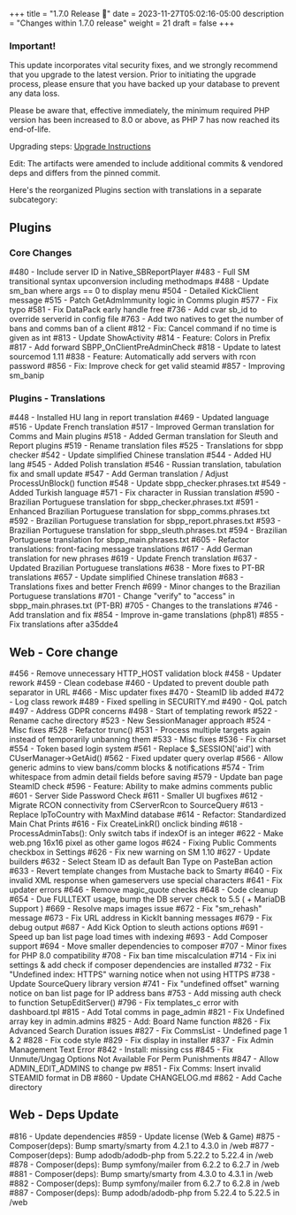 +++
title = "1.7.0 Release 🔖"
date = 2023-11-27T05:02:16-05:00
description = "Changes within 1.7.0 release"
weight = 21
draft = false
+++

### Important!
This update incorporates vital security fixes, and we strongly recommend that you upgrade to the latest version. Prior to initiating the upgrade process, please ensure that you have backed up your database to prevent any data loss.

Please be aware that, effective immediately, the minimum required PHP version has been increased to 8.0 or above, as PHP 7 has now reached its end-of-life.

Upgrading steps: [Upgrade Instructions](https://github.com/sbpp/sourcebans-pp#php-81-major-changes)

Edit: The artifacts were amended to include additional commits & vendored deps and differs from the pinned commit.

Here's the reorganized Plugins section with translations in a separate subcategory:

## Plugins

### Core Changes
#480 - Include server ID in Native_SBReportPlayer
#483 - Full SM transitional syntax upconversion including methodmaps
#488 - Update sm_ban where args == 0 to display menu
#504 - Detailed KickClient message
#515 - Patch GetAdmImmunity logic in Comms plugin
#577 - Fix typo
#581 - Fix DataPack early handle free
#736 - Add cvar sb_id to override serverid in config file
#763 - Add two natives to get the number of bans and comms ban of a client
#812 - Fix: Cancel command if no time is given as int
#813 - Update ShowActivity
#814 - Feature: Colors in Prefix
#817 - Add forward SBPP_OnClientPreAdminCheck
#818 - Update to latest sourcemod 1.11
#838 - Feature: Automatically add servers with rcon password
#856 - Fix: Improve check for get valid steamid
#857 - Improving sm_banip

### Plugins - Translations
#448 - Installed HU lang in report translation
#469 - Updated language
#516 - Update French translation
#517 - Improved German translation for Comms and Main plugins
#518 - Added German translation for Sleuth and Report plugins
#519 - Rename translation files
#525 - Translations for sbpp checker
#542 - Update simplified Chinese translation
#544 - Added HU lang
#545 - Added Polish translation
#546 - Russian translation, tabulation fix and small update
#547 - Add German translation / Adjust ProcessUnBlock() function
#548 - Update sbpp_checker.phrases.txt
#549 - Added Turkish language
#571 - Fix character in Russian translation
#590 - Brazilian Portuguese translation for sbpp_checker.phrases.txt
#591 - Enhanced Brazilian Portuguese translation for sbpp_comms.phrases.txt
#592 - Brazilian Portuguese translation for sbpp_report.phrases.txt
#593 - Brazilian Portuguese translation for sbpp_sleuth.phrases.txt
#594 - Brazilian Portuguese translation for sbpp_main.phrases.txt
#605 - Refactor translations: front-facing message translations
#617 - Add German translation for new phrases
#619 - Update French translation
#637 - Updated Brazilian Portuguese translations
#638 - More fixes to PT-BR translations
#657 - Update simplified Chinese translation
#683 - Translations fixes and better French
#699 - Minor changes to the Brazilian Portuguese translations
#701 - Change "verify" to "access" in sbpp_main.phrases.txt (PT-BR)
#705 - Changes to the translations
#746 - Add translation and fix
#854 - Improve in-game translations (php81)
#855 - Fix translations after a35dde4

## Web - Core change
#456 - Remove unnecessary HTTP_HOST validation block
#458 - Updater rework
#459 - Clean codebase
#460 - Updated to prevent double path separator in URL
#466 - Misc updater fixes
#470 - SteamID lib added
#472 - Log class rework
#489 - Fixed spelling in SECURITY.md
#490 - QoL patch
#497 - Address GDPR concerns
#498 - Start of templating rework
#522 - Rename cache directory
#523 - New SessionManager approach
#524 - Misc fixes
#528 - Refactor trunc()
#531 - Process multiple targets again instead of temporarily unbanning them
#533 - Misc fixes
#536 - Fix charset
#554 - Token based login system
#561 - Replace $_SESSION['aid'] with CUserManager->GetAid()
#562 - Fixed updater query overlap
#566 - Allow generic admins to view bans/comm blocks & notifications
#574 - Trim whitespace from admin detail fields before saving
#579 - Update ban page SteamID check
#596 - Feature: Ability to make admins comments public
#601 - Server Side Password Check
#611 - Smaller UI bugfixes
#612 - Migrate RCON connectivity from CServerRcon to SourceQuery
#613 - Replace IpToCountry with MaxMind database
#614 - Refactor: Standardized Main Chat Prints
#616 - Fix CreateLinkR() onclick binding
#618 - ProcessAdminTabs(): Only switch tabs if indexOf is an integer
#622 - Make web.png 16x16 pixel as other game logos
#624 - Fixing Public Comments checkbox in Settings
#626 - Fix new warning on SM 1.10
#627 - Update builders
#632 - Select Steam ID as default Ban Type on PasteBan action
#633 - Revert template changes from Mustache back to Smarty
#640 - Fix invalid XML response when gameservers use special characters
#641 - Fix updater errors
#646 - Remove magic_quote checks
#648 - Code cleanup
#654 - Due FULLTEXT usage, bump the DB server check to 5.5 ( + MariaDB Support )
#669 - Resolve maps images issue
#672 - Fix "sm_rehash" message
#673 - Fix URL address in KickIt banning messages
#679 - Fix debug output
#687 - Add Kick Option to sleuth actions options
#691 - Speed up ban list page load times with indexing
#693 - Add Composer support
#694 - Move smaller dependencies to composer
#707 - Minor fixes for PHP 8.0 compatibility
#708 - Fix ban time miscalculation
#714 - Fix ini settings & add check if composer dependencies are installed
#732 - Fix "Undefined index: HTTPS" warning notice when not using HTTPS
#738 - Update SourceQuery library version
#741 - Fix "undefined offset" warning notice on ban list page for IP address bans
#753 - Add missing auth check to function SetupEditServer()
#796 - Fix templates_c error with dashboard.tpl
#815 - Add Total comms in page_admin
#821 - Fix Undefined array key in admin.admins
#825 - Add: Board Name function
#826 - Fix Advanced Search Duration issues
#827 - Fix CommsList - Undefined page 1 & 2
#828 - Fix code style
#829 - Fix display in installer
#837 - Fix Admin Management Text Error
#842 - Install: missing css
#845 - Fix Unmute/Ungag Options Not Available For Perm Punishments
#847 - Allow ADMIN_EDIT_ADMINS to change pw
#851 - Fix Comms: Insert invalid STEAMID format in DB
#860 - Update CHANGELOG.md
#862 - Add Cache directory

## Web - Deps Update
#816 - Update dependencies
#859 - Update license (Web & Game)
#875 - Composer(deps): Bump smarty/smarty from 4.2.1 to 4.3.0 in /web
#877 - Composer(deps): Bump adodb/adodb-php from 5.22.2 to 5.22.4 in /web
#878 - Composer(deps): Bump symfony/mailer from 6.2.2 to 6.2.7 in /web
#881 - Composer(deps): Bump smarty/smarty from 4.3.0 to 4.3.1 in /web
#882 - Composer(deps): Bump symfony/mailer from 6.2.7 to 6.2.8 in /web
#887 - Composer(deps): Bump adodb/adodb-php from 5.22.4 to 5.22.5 in /web